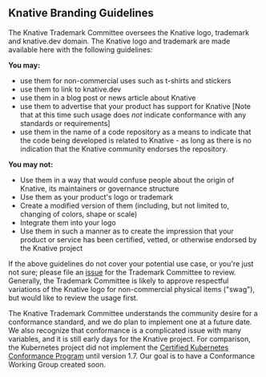 ## Knative Branding Guidelines

The Knative Trademark Committee oversees the Knative logo, trademark and
knative.dev domain. The Knative logo and trademark are made available here
with the following guidelines:

**You may:**
 - use them for non-commercial uses such as t-shirts and stickers
 - use them to link to knative.dev
 - use them in a blog post or news article about Knative
 - use them to advertise that your product has support for Knative [Note that
   at this time such usage does *not* indicate conformance with any standards
   or requirements]
 - use them in the name of a code repository as a means to indicate that the
   code being developed is related to Knative - as long as there is no
   indication that the Knative community endorses the repository.

**You may not:**
 - Use them in a way that would confuse people about the origin of Knative,
   its maintainers or governance structure
 - Use them as your product's logo or trademark
 - Create a modified version of them (including, but not limited to, changing
   of colors, shape or scale)
 - Integrate them into your logo
 - Use them in such a manner as to create the impression that your product or
   service has been certified, vetted, or otherwise endorsed by the Knative
   project

If the above guidelines do not cover your potential use case, or you're just
not sure; please file an [issue](https://github.com/knative/community/issues)
for the Trademark Committee to review. Generally, the Trademark Committee is
likely to approve respectful variations of the Knative logo for non-commercial
physical items ("swag"), but would like to review the usage first.

The Knative Trademark Committee understands the community desire for a
conformance standard, and we do plan to implement one at a future date. We
also recognize that conformance is a complicated issue with many variables,
and it is still early days for the Knative project. For comparison, the
Kubernetes project did not implement the [Certified Kubernetes Conformance
Program](https://github.com/cncf/k8s-conformance) until version 1.7. Our goal
is to have a Conformance Working Group created soon.
